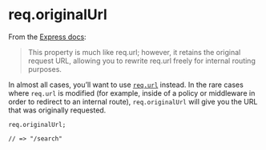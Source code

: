 # req.originalUrl

From the [Express docs](https://expressjs.com/en/4x/api.html#req.originalUrl):

> This property is much like req.url; however, it retains the original request URL, allowing you to rewrite req.url freely for internal routing purposes.

In almost all cases, you&rsquo;ll want to use [`req.url`](https://sailsjs.com/documentation/reference/request-req/req-url) instead.  In the rare cases where `req.url` is modified (for example, inside of a policy or middleware in order to redirect to an internal route), `req.originalUrl` will give you the URL that was originally requested.

```usage
req.originalUrl;

// => "/search"
```

<docmeta name="displayName" value="req.originalUrl">
<docmeta name="pageType" value="property">

